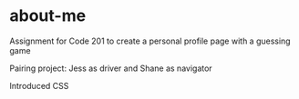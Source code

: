 # about-me
Assignment for Code 201 to create a personal profile page with a guessing game

Pairing project: Jess as driver and Shane as navigator

Introduced CSS
